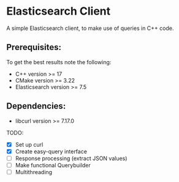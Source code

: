# Elasticsearch Client

A simple Elasticsearch client, to make use of queries in C++ code.

## Prerequisites:
To get the best results note the following:
* C++ version >= 17
* CMake version >= 3.22
* Elasticsearch version >= 7.5

## Dependencies:
* libcurl version >= 7.17.0

TODO:

* [x] Set up curl
* [x] Create easy-query interface
* [ ] Response processing (extract JSON values)
* [ ] Make functional Querybuilder
* [ ] Multithreading
